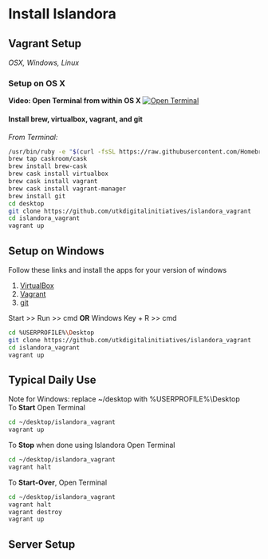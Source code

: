 # Install Islandora

## Vagrant Setup
*_OSX, Windows, Linux_*

### Setup on OS X
__Video: Open Terminal from within OS X__
[![Open Terminal](http://img.youtube.com/vi/zw7Nd67_aFw/0.jpg)](https://youtu.be/zw7Nd67_aFw)

#### Install brew, virtualbox, vagrant, and git

*From Terminal:*
```bash
/usr/bin/ruby -e "$(curl -fsSL https://raw.githubusercontent.com/Homebrew/install/master/install)"
brew tap caskroom/cask
brew install brew-cask
brew cask install virtualbox
brew cask install vagrant
brew cask install vagrant-manager
brew install git
cd desktop
git clone https://github.com/utkdigitalinitiatives/islandora_vagrant
cd islandora_vagrant
vagrant up
```
## Setup on Windows
Follow these links and install the apps for your version of windows
1. [VirtualBox](https://www.virtualbox.org/)
2. [Vagrant](http://www.vagrantup.com)
3. [git](https://git-scm.com/)

Start >> Run >> cmd __OR__ Windows Key + R >> cmd
```bash
cd %USERPROFILE%\Desktop
git clone https://github.com/utkdigitalinitiatives/islandora_vagrant
cd islandora_vagrant
vagrant up
```


## Typical Daily Use
Note for Windows: replace ~/desktop with %USERPROFILE%\Desktop<br/>
To __Start__ Open Terminal
```bash
cd ~/desktop/islandora_vagrant
vagrant up
```

To __Stop__ when done using Islandora
Open Terminal
```bash
cd ~/desktop/islandora_vagrant
vagrant halt
```

To **Start-Over**, Open Terminal
```bash
cd ~/desktop/islandora_vagrant
vagrant halt
vagrant destroy
vagrant up
```

## Server Setup